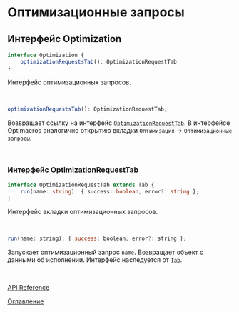 # Оптимизационные запросы

## Интерфейс Optimization<a name="optimization"></a>
```ts
interface Optimization {
	optimizationRequestsTab(): OptimizationRequestTab
}
```
Интерфейс оптимизационных запросов.

&nbsp;

```js
optimizationRequestsTab(): OptimizationRequestTab;
```
Возвращает ссылку на интерфейс [`OptimizationRequestTab`](#optimization-request-tab). В интерфейсе Optimacros аналогично открытию вкладки `Оптимизация` -> `Оптимизационные запросы`.

&nbsp;

### Интерфейс OptimizationRequestTab<a name="optimization-request-tab"></a>
```ts
interface OptimizationRequestTab extends Tab {
	run(name: string): { success: boolean, error?: string };
}
```
Интерфейс вкладки оптимизационных запросов.

&nbsp;

```js
run(name: string): { success: boolean, error?: string };
```
Запускает оптимизационный запрос `name`. Возвращает объект с данными об исполнении. Интерфейс наследуется от [`Tab`](./views.md#tab).

&nbsp;

[API Reference](API.md)

[Оглавление](../README.md)